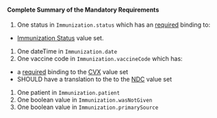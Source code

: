#### Complete Summary of the Mandatory Requirements

1.  One status in `Immunization.status` which has an [required](http://build.fhir.org/terminologies.html#required) binding to:
-  [Immunization Status] value set.
1.  One dateTime in `Immunization.date`
1.  One vaccine code in `Immunization.vaccineCode` which has:
-   a [required](http://build.fhir.org/terminologies.html#required) binding to the [CVX] value set
-   SHOULD have a translation to the to the [NDC] value set
1.  One patient in `Immunization.patient`
1.  One boolean value in `Immunization.wasNotGiven`
1.  One boolean value in `Immunization.primarySource`

  [Immunization Status]: ValueSet-us-core-immunization-status.html
  [CVX]: ValueSet-us-core-cvx.html
  [NDC]: ValueSet-us-core-ndc-vaccine-codes.html
